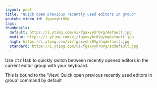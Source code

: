```yaml
---
layout: post
title: "Quick open previous recently used editors in group"
youtube_video_id: fgaxvyhr0Vg
tags:
thumbnails:
  default: https://i.ytimg.com/vi/fgaxvyhr0Vg/default.jpg
  medium: https://i.ytimg.com/vi/fgaxvyhr0Vg/mqdefault.jpg
  high: https://i.ytimg.com/vi/fgaxvyhr0Vg/hqdefault.jpg
  standard: https://i.ytimg.com/vi/fgaxvyhr0Vg/sddefault.jpg
---
```


Use <kbd>ctrl</kbd>tab to quickly switch between recently opened editors in the current editor group with your keyboard.

This is bound to the 'View: Quick open previous recently used editors in group' command by default

